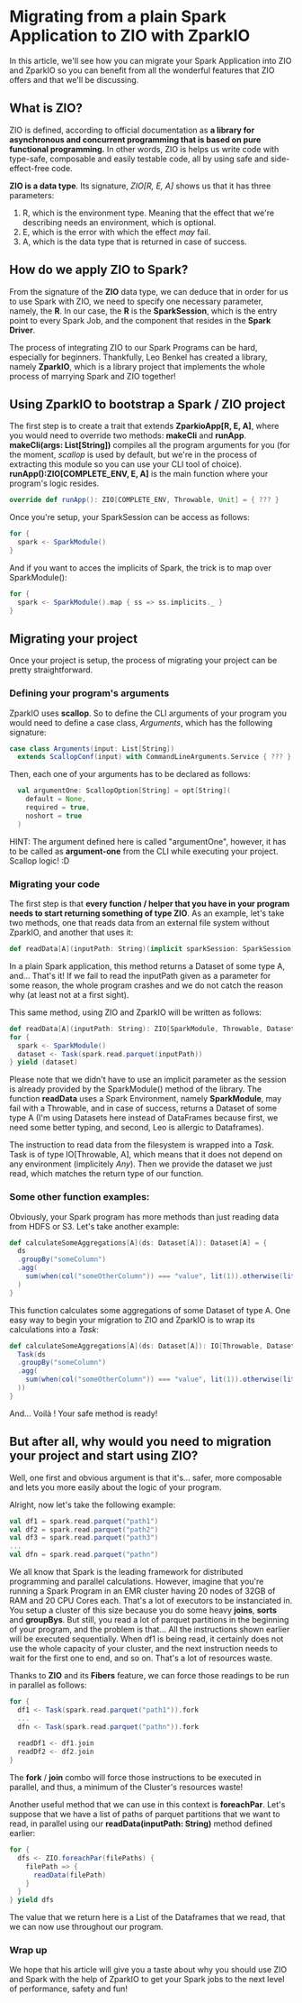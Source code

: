 # Migrating from a plain Spark Application to ZIO with ZparkIO

In this article, we'll see how you can migrate your Spark Application into ZIO and ZparkIO so you can benefit from all the wonderful features that ZIO offers and that we'll be discussing.

## What is ZIO?

ZIO is defined, according to official documentation as **a library for asynchronous and concurrent programming that is based on pure functional programming.** In other words, ZIO is helps us write code with type-safe, composable and easily testable code, all by using safe and side-effect-free code.

**ZIO is a data type**. Its signature, *ZIO[R, E, A]* shows us that it has three parameters:

1. R, which is the environment type. Meaning that the effect that we're describing needs an environment, which is optional.
2. E, which is the error with which the effect *may* fail.
3. A, which is the data type that is returned in case of success.

## How do we apply ZIO to Spark?

From the signature of the **ZIO** data type, we can deduce that in order for us to use Spark with ZIO, we need to specify one necessary parameter, namely, the **R**. In our case, the **R** is the **SparkSession**, which is the entry point to every Spark Job, and the component that resides in the **Spark Driver**.

The process of integrating ZIO to our Spark Programs can be hard, especially for beginners. Thankfully, Leo Benkel has created a library, namely **ZparkIO**, which is a library project that implements the whole process of marrying Spark and ZIO together! 

## Using ZparkIO to bootstrap a Spark / ZIO project

The first step is to create a trait that extends **ZparkioApp[R, E, A]**, where you would need to override two methods: **makeCli** and **runApp**. **makeCli(args: List[String])** compiles all the program arguments for you (for the moment, *scallop* is used by default, but we're in the process of extracting this module so you can use your CLI tool of choice). **runApp():ZIO[COMPLETE_ENV, E, A]** is the main function where your program's logic resides.

```scala
override def runApp(): ZIO[COMPLETE_ENV, Throwable, Unit] = { ??? }
```



Once you're setup, your SparkSession can be access as follows:

```scala
for {
  spark <- SparkModule()
}
```

And if you want to acces the implicits of Spark, the trick is to map over SparkModule():

```scala
for {
  spark <- SparkModule().map { ss => ss.implicits._ }
}
```



## Migrating your project

Once your project is setup, the process of migrating your project can be pretty straightforward.

### Defining your program's arguments

ZparkIO uses **scallop**. So to define the CLI arguments of your program you would need to define a case class, *Arguments*, which has the following signature:

```scala
case class Arguments(input: List[String])
  extends ScallopConf(input) with CommandLineArguments.Service { ??? }
```

Then, each one of your arguments has to be declared as follows:

```scala
  val argumentOne: ScallopOption[String] = opt[String](
    default = None,
    required = true,
    noshort = true
  )
```

HINT: The argument defined here is called "argumentOne", however, it has to be called as **argument-one** from the CLI while executing your project. Scallop logic! :D

### Migrating your code

The first step is that **every function / helper that you have in your program needs to start returning something of type ZIO**. As an example, let's take two methods, one that reads data from an external file system without ZparkIO, and another that uses it:

```scala
def readData[A](inputPath: String)(implicit sparkSession: SparkSession): Dataset[A] = sparkSession.read.parquet(inputPath)
```

In a plain Spark application, this method returns a Dataset of some type A, and... That's it! If we fail to read the inputPath given as a parameter for some reason, the whole program crashes and we do not catch the reason why (at least not at a first sight).

This same method, using ZIO and ZparkIO will be written as follows:

```scala
def readData[A](inputPath: String): ZIO[SparkModule, Throwable, Dataset[A]] = 
for {
  spark <- SparkModule()
  dataset <- Task(spark.read.parquet(inputPath))
} yield (dataset)
```

Please note that we didn't have to use an implicit parameter as the session is already provided by the SparkModule() method of the library. The function **readData** uses a Spark Environment, namely **SparkModule**, may fail with a Throwable, and in case of success, returns a Dataset of some type A (I'm using Datasets here instead of DataFrames because first, we need some better typing, and second, Leo is allergic to Dataframes).

The instruction to read data from the filesystem is wrapped into a *Task*. Task is of type IO[Throwable, A], which means that it does not depend on any environment (implicitely *Any*). Then we provide the dataset we just read, which matches the return type of our function.

### Some other function examples:

Obviously, your Spark program has more methods than just reading data from HDFS or S3. Let's take another example:

```scala
def calculateSomeAggregations[A](ds: Dataset[A]): Dataset[A] = {
  ds
  .groupBy("someColumn")
  .agg(
  	sum(when(col("someOtherColumn")) === "value", lit(1)).otherwise(lit(0))
  )
}
```

This function calculates some aggregations of some Dataset of type A. One easy way to begin your migration to ZIO and ZparkIO is to wrap its calculations into a *Task*: 

```scala
def calculateSomeAggregations[A](ds: Dataset[A]): IO[Throwable, Dataset[A]] = {
  Task(ds
  .groupBy("someColumn")
  .agg(
  	sum(when(col("someOtherColumn")) === "value", lit(1)).otherwise(lit(0))
  ))
}
```

And... Voilà ! Your safe method is ready!

## But after all, why would you need to migration your project and start using ZIO?

Well, one first and obvious argument is that it's... safer, more composable and lets you more easily about the logic of your program.

Alright, now let's take the following example:

```scala
val df1 = spark.read.parquet("path1")
val df2 = spark.read.parquet("path2")
val df3 = spark.read.parquet("path3")
...
val dfn = spark.read.parquet("pathn")
```

We all know that Spark is the leading framework for distributed programming and parallel calculations. However, imagine that you're running a Spark Program in an EMR cluster having 20 nodes of 32GB of RAM and 20 CPU Cores each. That's a lot of executors to be instanciated in. You setup a cluster of this size because you do some heavy **joins**, **sorts** and **groupBys**. But still, you read a lot of parquet partitions in the beginning of your program, and the problem is that... All the instructions shown earlier will be executed sequentially. When df1 is being read, it certainly does not use the whole capacity of your cluster, and the next instruction needs to wait for the first one to end, and so on. That's a lot of resources waste.

Thanks to **ZIO** and its **Fibers** feature, we can force those readings to be run in parallel as follows:

```scala
for {
  df1 <- Task(spark.read.parquet("path1")).fork
  ...
  dfn <- Task(spark.read.parquet("pathn")).fork
  
  readDf1 <- df1.join
  readDf2 <- df2.join
}
```

The **fork** / **join** combo will force those instructions to be executed in parallel, and thus, a minimum of the Cluster's resources waste!

Another useful method that we can use in this context is **foreachPar**. Let's suppose that we have a list of paths of parquet partitions that we want to read, in parallel using our **readData(inputPath: String)** method defined earlier:

```scala
for {
  dfs <- ZIO.foreachPar(filePaths) {
    filePath => {
      readData(filePath)
    }
  }
} yield dfs
```

The value that we return here is a List of the Dataframes that we read, that we can now use throughout our program.

### Wrap up

We hope that his article will give you a taste about why you should use ZIO and Spark with the help of ZparkIO to get your Spark jobs to the next level of performance, safety and fun!

